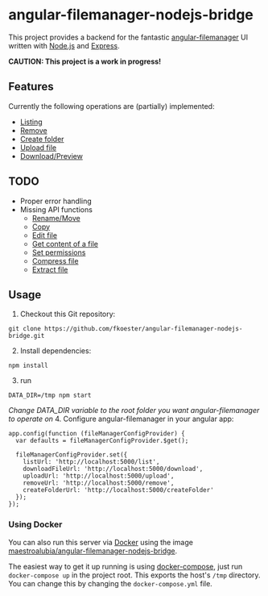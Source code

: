 # angular-filemanager-nodejs-bridge

This project provides a backend for the fantastic [angular-filemanager](https://github.com/joni2back/angular-filemanager/) UI written with [Node.js](https://nodejs.org/) and [Express](http://expressjs.com/).

**CAUTION: This project is a work in progress!**

## Features

Currently the following operations are (partially) implemented:

* [Listing](https://github.com/joni2back/angular-filemanager/blob/master/API.md#listing-url-filemanagerconfiglisturl-method-post)
* [Remove](https://github.com/joni2back/angular-filemanager/blob/master/API.md#remove-url-filemanagerconfigremoveurl-method-post)
* [Create folder](https://github.com/joni2back/angular-filemanager/blob/master/API.md#create-folder-url-filemanagerconfigcreatefolderurl-method-post)
* [Upload file](https://github.com/joni2back/angular-filemanager/blob/master/API.md#upload-file-url-filemanagerconfiguploadurl-method-post-content-type-multipartform-data)
* [Download/Preview](https://github.com/joni2back/angular-filemanager/blob/master/API.md#download--preview-file-url-filemanagerconfigdownloadfileurl-method-get)

## TODO

* Proper error handling
* Missing API functions
  * [Rename/Move](https://github.com/joni2back/angular-filemanager/blob/master/API.md#rename--move-url-filemanagerconfigrenameurl-method-post)
  * [Copy](https://github.com/joni2back/angular-filemanager/blob/master/API.md#copy-url-filemanagerconfigcopyurl-method-post)
  * [Edit file](https://github.com/joni2back/angular-filemanager/blob/master/API.md#edit-file-url-filemanagerconfigediturl-method-post)
  * [Get content of a file](https://github.com/joni2back/angular-filemanager/blob/master/API.md#get-content-of-a-file-url-filemanagerconfiggetcontenturl-method-post)
  * [Set permissions](https://github.com/joni2back/angular-filemanager/blob/master/API.md#set-permissions-url-filemanagerconfigpermissionsurl-method-post)
  * [Compress file](https://github.com/joni2back/angular-filemanager/blob/master/API.md#compress-file-url-filemanagerconfigcompressurl-method-post)
  * [Extract file](https://github.com/joni2back/angular-filemanager/blob/master/API.md#extract-file-url-filemanagerconfigextracturl-method-post)

## Usage

1. Checkout this Git repository:

  ```
  git clone https://github.com/fkoester/angular-filemanager-nodejs-bridge.git
  ```
2. Install dependencies:

  ```
  npm install
  ```
3. run

  ```
  DATA_DIR=/tmp npm start
  ```
  *Change DATA_DIR variable to the root folder you want angular-filemanager to operate on*
4. Configure angular-filemanager in your angular app:

  ```
  app.config(function (fileManagerConfigProvider) {
    var defaults = fileManagerConfigProvider.$get();

    fileManagerConfigProvider.set({
      listUrl: 'http://localhost:5000/list',
      downloadFileUrl: 'http://localhost:5000/download',
      uploadUrl: 'http://localhost:5000/upload',
      removeUrl: 'http://localhost:5000/remove',
      createFolderUrl: 'http://localhost:5000/createFolder'
    });
  });
  ```

### Using Docker
You can also run this server via [Docker](https://www.docker.com/) using the image [maestroalubia/angular-filemanager-nodejs-bridge](https://hub.docker.com/r/maestroalubia/angular-filemanager-nodejs-bridge/).

The easiest way to get it up running is using [docker-compose](https://docs.docker.com/compose/), just run `docker-compose up` in the project root. This exports the host's `/tmp` directory. You can change this by changing the `docker-compose.yml` file.
